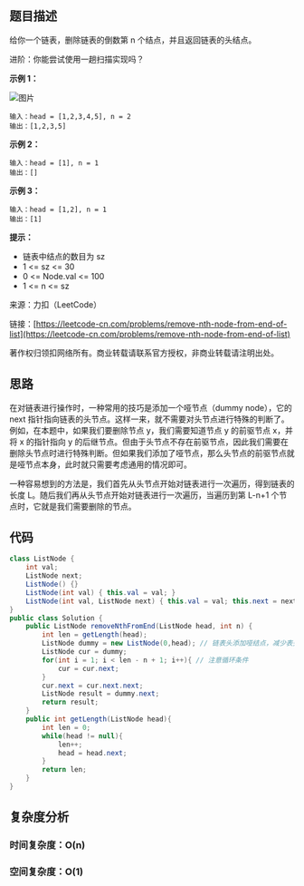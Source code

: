 ## 题目描述

给你一个链表，删除链表的倒数第 n 个结点，并且返回链表的头结点。

进阶：你能尝试使用一趟扫描实现吗？

**示例 1：**

![图片](https://uploader.shimo.im/f/4f4EW8ipHknXn5Nc.png!thumbnail?fileGuid=9cQPh66kYVpRxPQj)

```shell
输入：head = [1,2,3,4,5], n = 2
输出：[1,2,3,5]
```
**示例 2：**
```shell
输入：head = [1], n = 1
输出：[]
```
**示例 3：**
```shell
输入：head = [1,2], n = 1
输出：[1]
```
**提示：**
* 链表中结点的数目为 sz
* 1 <= sz <= 30
* 0 <= Node.val <= 100
* 1 <= n <= sz

来源：力扣（LeetCode）

链接：[https://leetcode-cn.com/problems/remove-nth-node-from-end-of-list](https://leetcode-cn.com/problems/remove-nth-node-from-end-of-list)

著作权归领扣网络所有。商业转载请联系官方授权，非商业转载请注明出处。

## 思路

在对链表进行操作时，一种常用的技巧是添加一个哑节点（dummy node），它的 next 指针指向链表的头节点。这样一来，就不需要对头节点进行特殊的判断了。例如，在本题中，如果我们要删除节点 y，我们需要知道节点 y 的前驱节点 x，并将 x 的指针指向 y 的后继节点。但由于头节点不存在前驱节点，因此我们需要在删除头节点时进行特殊判断。但如果我们添加了哑节点，那么头节点的前驱节点就是哑节点本身，此时就只需要考虑通用的情况即可。

一种容易想到的方法是，我们首先从头节点开始对链表进行一次遍历，得到链表的长度 L。随后我们再从头节点开始对链表进行一次遍历，当遍历到第 L-n+1 个节点时，它就是我们需要删除的节点。

## 代码

```java
class ListNode {
    int val;
    ListNode next;
    ListNode() {}
    ListNode(int val) { this.val = val; }
    ListNode(int val, ListNode next) { this.val = val; this.next = next; }
}
public class Solution {
    public ListNode removeNthFromEnd(ListNode head, int n) {
        int len = getLength(head);
        ListNode dummy = new ListNode(0,head); // 链表头添加哑结点，减少表头为空的判断
        ListNode cur = dummy;
        for(int i = 1; i < len - n + 1; i++){ // 注意循环条件
            cur = cur.next;
        }
        cur.next = cur.next.next;
        ListNode result = dummy.next;
        return result;
    }
    public int getLength(ListNode head){
        int len = 0;
        while(head != null){
            len++;
            head = head.next;
        }
        return len;
    }
}
```
## 复杂度分析

### 时间复杂度：O(n)

### 空间复杂度：O(1)


